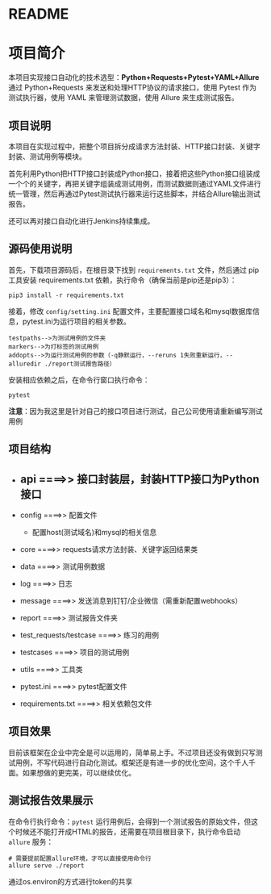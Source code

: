 # README 



# 项目简介

本项目实现接口自动化的技术选型：**Python+Requests+Pytest+YAML+Allure** 通过 Python+Requests 来发送和处理HTTP协议的请求接口，使用 Pytest 作为测试执行器，使用 YAML 来管理测试数据，使用 Allure 来生成测试报告。

## 项目说明

本项目在实现过程中，把整个项目拆分成请求方法封装、HTTP接口封装、关键字封装、测试用例等模块。

首先利用Python把HTTP接口封装成Python接口，接着把这些Python接口组装成一个个的关键字，再把关键字组装成测试用例，而测试数据则通过YAML文件进行统一管理，然后再通过Pytest测试执行器来运行这些脚本，并结合Allure输出测试报告。

还可以再对接口自动化进行Jenkins持续集成。

## 源码使用说明

首先，下载项目源码后，在根目录下找到 ```requirements.txt``` 文件，然后通过 pip 工具安装 requirements.txt 依赖，执行命令（确保当前是pip还是pip3）：

```
pip3 install -r requirements.txt
```

接着，修改 ```config/setting.ini``` 配置文件，主要配置接口域名和mysql数据库信息，pytest.ini为运行项目的相关参数。

```
testpaths-->为测试用例的文件夹
markers-->为打标签的测试用例
addopts-->为运行测试用例的参数（-q静默运行，--reruns 1失败重新运行，--alluredir ./report测试报告路径）
```

安装相应依赖之后，在命令行窗口执行命令：

```
pytest
```

**注意**：因为我这里是针对自己的接口项目进行测试，自己公司使用请重新编写测试用例

## 项目结构

- api ====>> 接口封装层，封装HTTP接口为Python接口
  - 

- config ====>> 配置文件
  - 配置host(测试域名)和mysql的相关信息

- core ====>> requests请求方法封装、关键字返回结果类
- data ====>> 测试用例数据
- log  ====>> 日志
- message  ====>> 发送消息到钉钉/企业微信（需重新配置webhooks）
- report ====>> 测试报告文件夹
- test_requests/testcase ====>> 练习的用例
- testcases ====>> 项目的测试用例
- utils ====>> 工具类
- pytest.ini ====>> pytest配置文件
- requirements.txt ====>> 相关依赖包文件

## 项目效果

目前该框架在企业中完全是可以运用的，简单易上手。不过项目还没有做到只写测试用例，不写代码进行自动化测试。框架还是有进一步的优化空间，这个千人千面。如果想做的更完美，可以继续优化。

## 测试报告效果展示

在命令行执行命令：```pytest``` 运行用例后，会得到一个测试报告的原始文件，但这个时候还不能打开成HTML的报告，还需要在项目根目录下，执行命令启动 ```allure``` 服务：

```
# 需要提前配置allure环境，才可以直接使用命令行
allure serve ./report
```





通过os.environ的方式进行token的共享